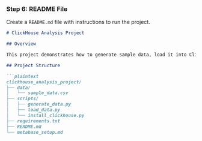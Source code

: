 ### Step 6: README File

Create a `README.md` file with instructions to run the project.

```markdown
# ClickHouse Analysis Project

## Overview

This project demonstrates how to generate sample data, load it into ClickHouse, and create a BI report using Metabase.

## Project Structure

```plaintext
clickhouse_analysis_project/
├── data/
│   └── sample_data.csv
├── scripts/
│   ├── generate_data.py
│   ├── load_data.py
│   └── install_clickhouse.py
├── requirements.txt
├── README.md
└── metabase_setup.md